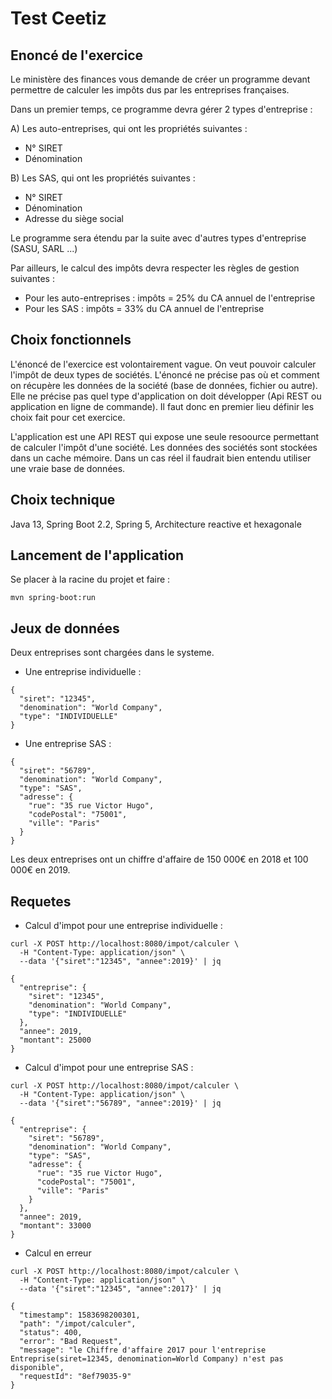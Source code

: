 # Test Ceetiz

## Enoncé de l'exercice
Le ministère des finances vous demande de créer un programme devant permettre de calculer les impôts dus par les entreprises françaises.

Dans un premier temps, ce programme devra gérer 2 types d'entreprise :

A) Les auto-entreprises, qui ont les propriétés suivantes :
- N° SIRET
- Dénomination

B) Les SAS, qui ont les propriétés suivantes :
- N° SIRET
- Dénomination
- Adresse du siège social

Le programme sera étendu par la suite avec d'autres types d'entreprise (SASU, SARL ...)

Par ailleurs, le calcul des impôts devra respecter les règles de gestion suivantes :
- Pour les auto-entreprises : impôts = 25% du CA annuel de l'entreprise
- Pour les SAS : impôts = 33% du CA annuel de l'entreprise

## Choix fonctionnels
L'énoncé de l'exercice est volontairement vague. On veut pouvoir calculer l'impôt de deux types de sociétés. L'énoncé ne précise pas où et comment on récupère les données de la société (base de données, fichier ou autre). Elle ne précise pas quel type d'application on doit développer (Api REST ou application en ligne de commande). Il faut donc en premier lieu définir les choix fait pour cet exercice.

L'application est une API REST qui expose une seule resoource permettant de calculer l'impôt d'une société. Les données des sociétés sont stockées dans un cache mémoire. Dans un cas réel il faudrait bien entendu utiliser une vraie base de données.

## Choix technique
Java 13, Spring Boot 2.2, Spring 5, Architecture reactive et hexagonale

## Lancement de l'application
Se placer à la racine du projet et faire : 
```
mvn spring-boot:run
```

## Jeux de données
Deux entreprises sont chargées dans le systeme.
- Une entreprise individuelle :
```
{
  "siret": "12345",
  "denomination": "World Company",
  "type": "INDIVIDUELLE"
}
```
- Une entreprise SAS :
```
{
  "siret": "56789",
  "denomination": "World Company",
  "type": "SAS",
  "adresse": {
    "rue": "35 rue Victor Hugo",
    "codePostal": "75001",
    "ville": "Paris"
  }
}
```
Les deux entreprises ont un chiffre d'affaire de 150 000€ en 2018 et 100 000€ en 2019.

## Requetes
- Calcul d'impot pour une entreprise individuelle :
```
curl -X POST http://localhost:8080/impot/calculer \
  -H "Content-Type: application/json" \
  --data '{"siret":"12345", "annee":2019}' | jq

{
  "entreprise": {
    "siret": "12345",
    "denomination": "World Company",
    "type": "INDIVIDUELLE"
  },
  "annee": 2019,
  "montant": 25000
}
```

- Calcul d'impot pour une entreprise SAS :
```
curl -X POST http://localhost:8080/impot/calculer \
  -H "Content-Type: application/json" \
  --data '{"siret":"56789", "annee":2019}' | jq

{
  "entreprise": {
    "siret": "56789",
    "denomination": "World Company",
    "type": "SAS",
    "adresse": {
      "rue": "35 rue Victor Hugo",
      "codePostal": "75001",
      "ville": "Paris"
    }
  },
  "annee": 2019,
  "montant": 33000
}
```

- Calcul en erreur
```
curl -X POST http://localhost:8080/impot/calculer \
  -H "Content-Type: application/json" \
  --data '{"siret":"12345", "annee":2017}' | jq

{
  "timestamp": 1583698200301,
  "path": "/impot/calculer",
  "status": 400,
  "error": "Bad Request",
  "message": "le Chiffre d'affaire 2017 pour l'entreprise Entreprise(siret=12345, denomination=World Company) n'est pas disponible",
  "requestId": "8ef79035-9"
}
```